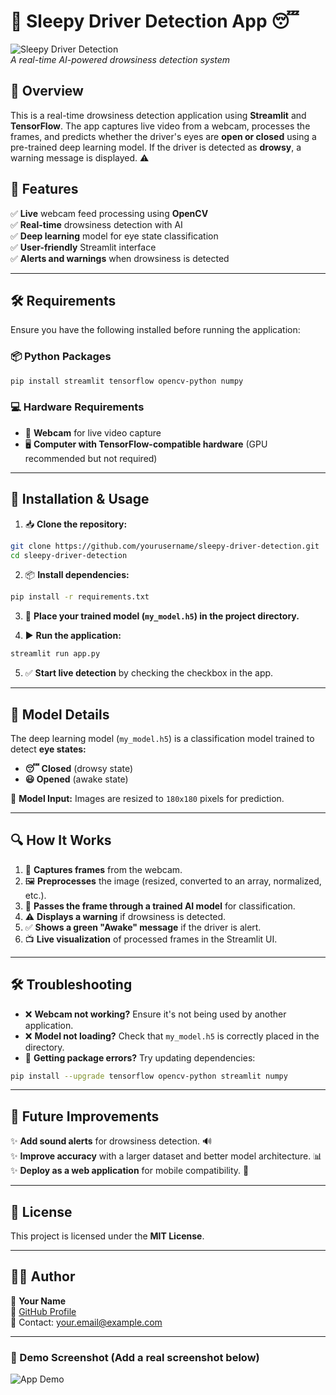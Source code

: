# 🚗 Sleepy Driver Detection App 😴

![Sleepy Driver Detection](https://via.placeholder.com/800x400.png?text=Sleepy+Driver+Detection+App)  
_A real-time AI-powered drowsiness detection system_

## 📝 Overview
This is a real-time drowsiness detection application using **Streamlit** and **TensorFlow**. The app captures live video from a webcam, processes the frames, and predicts whether the driver's eyes are **open or closed** using a pre-trained deep learning model. If the driver is detected as **drowsy**, a warning message is displayed. ⚠️

## 🌟 Features
✅ **Live** webcam feed processing using **OpenCV**  
✅ **Real-time** drowsiness detection with AI  
✅ **Deep learning** model for eye state classification  
✅ **User-friendly** Streamlit interface  
✅ **Alerts and warnings** when drowsiness is detected  

---
## 🛠 Requirements
Ensure you have the following installed before running the application:

### 📦 Python Packages
```bash
pip install streamlit tensorflow opencv-python numpy
```

### 💻 Hardware Requirements
- 🎥 **Webcam** for live video capture
- 🖥 **Computer with TensorFlow-compatible hardware** (GPU recommended but not required)

---
## 🚀 Installation & Usage

1. 📥 **Clone the repository:**
```bash
git clone https://github.com/yourusername/sleepy-driver-detection.git
cd sleepy-driver-detection
```

2. 📦 **Install dependencies:**
```bash
pip install -r requirements.txt
```

3. 📂 **Place your trained model (`my_model.h5`) in the project directory.**

4. ▶️ **Run the application:**
```bash
streamlit run app.py
```

5. ✅ **Start live detection** by checking the checkbox in the app.

---
## 🧠 Model Details
The deep learning model (`my_model.h5`) is a classification model trained to detect **eye states:**
- **😴 Closed** (drowsy state)
- **😃 Opened** (awake state)

📏 **Model Input:** Images are resized to `180x180` pixels for prediction.

---
## 🔍 How It Works
1. 📸 **Captures frames** from the webcam.
2. 🖼 **Preprocesses** the image (resized, converted to an array, normalized, etc.).
3. 🧠 **Passes the frame through a trained AI model** for classification.
4. ⚠️ **Displays a warning** if drowsiness is detected.
5. ✅ **Shows a green "Awake" message** if the driver is alert.
6. 📺 **Live visualization** of processed frames in the Streamlit UI.

---
## 🛠 Troubleshooting
- ❌ **Webcam not working?** Ensure it's not being used by another application.
- ❌ **Model not loading?** Check that `my_model.h5` is correctly placed in the directory.
- 🔄 **Getting package errors?** Try updating dependencies:
```bash
pip install --upgrade tensorflow opencv-python streamlit numpy
```

---
## 🔮 Future Improvements
✨ **Add sound alerts** for drowsiness detection. 🔊  
✨ **Improve accuracy** with a larger dataset and better model architecture. 📊  
✨ **Deploy as a web application** for mobile compatibility. 📱  

---
## 📜 License
This project is licensed under the **MIT License**.

---
## 👨‍💻 Author
👤 **Your Name**  
🔗 [GitHub Profile](https://github.com/yourusername)  
📧 Contact: your.email@example.com

---
### 📸 Demo Screenshot (Add a real screenshot below)
![App Demo](https://via.placeholder.com/800x400.png?text=App+Demo)

